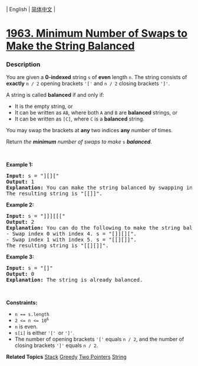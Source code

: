 | English | [简体中文](README.md) |

# [1963. Minimum Number of Swaps to Make the String Balanced](https://leetcode.cn/problems/minimum-number-of-swaps-to-make-the-string-balanced)
 ### Description
<p>You are given a <strong>0-indexed</strong> string <code>s</code> of <strong>even</strong> length <code>n</code>. The string consists of <strong>exactly</strong> <code>n / 2</code> opening brackets <code>&#39;[&#39;</code> and <code>n / 2</code> closing brackets <code>&#39;]&#39;</code>.</p>

<p>A string is called <strong>balanced</strong> if and only if:</p>

<ul>
	<li>It is the empty string, or</li>
	<li>It can be written as <code>AB</code>, where both <code>A</code> and <code>B</code> are <strong>balanced</strong> strings, or</li>
	<li>It can be written as <code>[C]</code>, where <code>C</code> is a <strong>balanced</strong> string.</li>
</ul>

<p>You may swap the brackets at <strong>any</strong> two indices <strong>any</strong> number of times.</p>

<p>Return <em>the <strong>minimum</strong> number of swaps to make </em><code>s</code> <em><strong>balanced</strong></em>.</p>

<p>&nbsp;</p>
<p><strong class="example">Example 1:</strong></p>

<pre>
<strong>Input:</strong> s = &quot;][][&quot;
<strong>Output:</strong> 1
<strong>Explanation:</strong> You can make the string balanced by swapping index 0 with index 3.
The resulting string is &quot;[[]]&quot;.
</pre>

<p><strong class="example">Example 2:</strong></p>

<pre>
<strong>Input:</strong> s = &quot;]]][[[&quot;
<strong>Output:</strong> 2
<strong>Explanation:</strong> You can do the following to make the string balanced:
- Swap index 0 with index 4. s = &quot;[]][][&quot;.
- Swap index 1 with index 5. s = &quot;[[][]]&quot;.
The resulting string is &quot;[[][]]&quot;.
</pre>

<p><strong class="example">Example 3:</strong></p>

<pre>
<strong>Input:</strong> s = &quot;[]&quot;
<strong>Output:</strong> 0
<strong>Explanation:</strong> The string is already balanced.
</pre>

<p>&nbsp;</p>
<p><strong>Constraints:</strong></p>

<ul>
	<li><code>n == s.length</code></li>
	<li><code>2 &lt;= n &lt;= 10<sup>6</sup></code></li>
	<li><code>n</code> is even.</li>
	<li><code>s[i]</code> is either <code>&#39;[&#39; </code>or <code>&#39;]&#39;</code>.</li>
	<li>The number of opening brackets <code>&#39;[&#39;</code> equals <code>n / 2</code>, and the number of closing brackets <code>&#39;]&#39;</code> equals <code>n / 2</code>.</li>
</ul>

**Related Topics**  [Stack](https://leetcode.cn/tag/stack) [Greedy](https://leetcode.cn/tag/greedy) [Two Pointers](https://leetcode.cn/tag/two-pointers) [String](https://leetcode.cn/tag/string) 